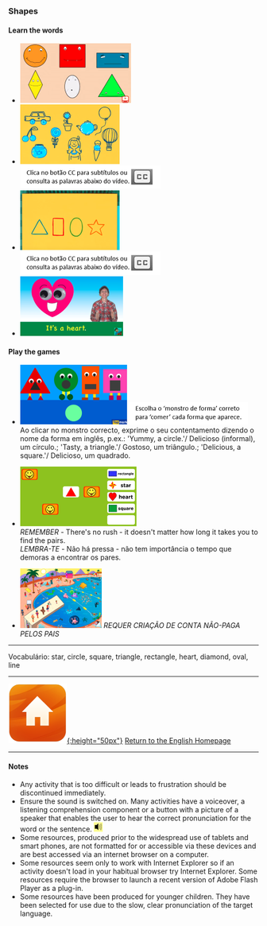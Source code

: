 <head>
<!-- Global site tag (gtag.js) - Google Analytics -->
<script async src="https://www.googletagmanager.com/gtag/js?id=UA-160613202-1"></script>
<script>
  window.dataLayer = window.dataLayer || [];
  function gtag(){dataLayer.push(arguments);}
  gtag('js', new Date());

  gtag('config', 'UA-160613202-1');
</script>
</head>

### Shapes

#### Learn the words  
* [![shso1](/images/shso1.PNG)](https://www.youtube.com/watch?v=6T6tnpxxEWg)
* [![shso2](/images/shso2.PNG)](https://www.youtube.com/watch?v=TJhfl5vdxp4) ![cc_wds3](/images/cc_wds3.PNG)
* [![shso4](/images/shso4.PNG)](https://www.youtube.com/watch?v=03pyY9C2Pm8) ![cc_wds3](/images/cc_wds3.PNG)  
* [![shso3](/images/shso3.PNG)](https://www.youtube.com/watch?v=9GFEjNL0XXw)  

#### Play the games  
* [![shmon](/images/shmon.PNG)](https://www.topmarks.co.uk/early-years/shape-monsters) ![shmon2](/images/shmon2.PNG)  
Ao clicar no monstro correcto, exprime o seu contentamento dizendo o nome da forma em inglês, p.ex.: 'Yummy, a circle.'/ Delicioso (informal), um círculo.; 'Tasty, a triangle.'/ Gostoso, um triângulo.; 'Delicious, a square.'/ Delicioso, um quadrado.  

* [![shme](/images/shme.PNG)](https://www.eslgamesplus.com/shapes-vocabulary-esl-memory-game-easy/)  
*REMEMBER* - There's no rush - it doesn't matter how long it takes you to find the pairs.  
*LEMBRA-TE* - Não há pressa - não tem importância o tempo que demoras a encontrar os pares.  

* [![shfi](/images/shfi.PNG)](https://www.education.com/game/summertime-spot-the-shapes/) *REQUER CRIAÇÃO DE CONTA NÃO-PAGA PELOS PAIS* 

***

Vocabulário: star, circle, square, triangle, rectangle, heart, diamond, oval, line  


***
[![home](/images/home.png){:height="50px"}](https://1blockatatime.github.io/English) [Return to the English Homepage](https://1blockatatime.github.io/English)

***
#### Notes
* Any activity that is too difficult or leads to frustration should be discontinued immediately.
* Ensure the sound is switched on. Many activities have a voiceover, a listening comprehension component or a button with a picture of a speaker that enables the user to hear the correct pronunciation for the word or the sentence. ![spkr2](/images/spkr2.PNG)
* Some resources, produced prior to the widespread use of tablets and smart phones, are not formatted for or accessible via these devices and are best accessed via an internet browser on a computer.
* Some resources seem only to work with Internet Explorer so if an activity doesn't load in your habitual browser try Internet Explorer. Some resources require the browser to launch a recent version of Adobe Flash Player as a plug-in.
* Some resources have been produced for younger children. They have been selected for use due to the slow, clear pronunciation of the target language.
